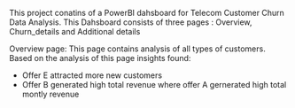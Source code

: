 This project conatins of a PowerBI dahsboard for Telecom Customer Churn Data Analysis.
This Dahsboard consists of three pages : Overview, Churn_details and Additional details

Overview page: This page contains analysis of all types of customers.
Based on the analysis of this page insights found:
 * Offer E attracted more new customers
 * Offer B generated high total revenue where offer A gernerated high total montly revenue
